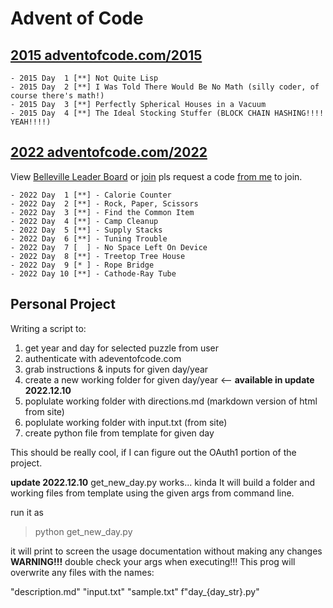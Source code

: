 # Advent of Code

## [2015 adventofcode.com/2015](https://adventofcode.com/2015)

    - 2015 Day  1 [**] Not Quite Lisp
    - 2015 Day  2 [**] I Was Told There Would Be No Math (silly coder, of course there's math!)
    - 2015 Day  3 [**] Perfectly Spherical Houses in a Vacuum
    - 2015 Day  4 [**] The Ideal Stocking Stuffer (BLOCK CHAIN HASHING!!!! YEAH!!!!)

## [2022 adventofcode.com/2022](https://adventofcode.com/2022)

View [Belleville Leader Board](https://adventofcode.com/2022/leaderboard/private/view/2588518) or [join](https://adventofcode.com/2022/leaderboard/private) pls request a code [from me](mailto:greg.denyes@gmail.com) to join.

    - 2022 Day  1 [**] - Calorie Counter
    - 2022 Day  2 [**] - Rock, Paper, Scissors
    - 2022 Day  3 [**] - Find the Common Item
    - 2022 Day  4 [**] - Camp Cleanup
    - 2022 Day  5 [**] - Supply Stacks
    - 2022 Day  6 [**] - Tuning Trouble
    - 2022 Day  7 [  ] - No Space Left On Device
    - 2022 Day  8 [**] - Treetop Tree House
    - 2022 Day  9 [* ] - Rope Bridge
    - 2022 Day 10 [**] - Cathode-Ray Tube

## Personal Project

Writing a script to:

1. get year and day for selected puzzle from user
2. authenticate with adeventofcode.com
3. grab instructions & inputs for given day/year
4. create a new working folder for given day/year <-- **available in update 2022.12.10**
5. poplulate working folder with directions.md (markdown version of html from site)
6. poplulate working folder with input.txt (from site)
7. create python file from template for given day

This should be really cool, if I can figure out the OAuth1 portion of the project.

**update 2022.12.10**
get_new_day.py works... kinda
It will build a folder and working files from template using the given args from command line.

run it as
  >python get_new_day.py

it will print to screen the usage documentation without making any changes
**WARNING!!!**
double check your args when executing!!!
This prog will overwrite any files with the names:

  "description.md"
  "input.txt"
  "sample.txt"
  f"day_{day_str}.py"
